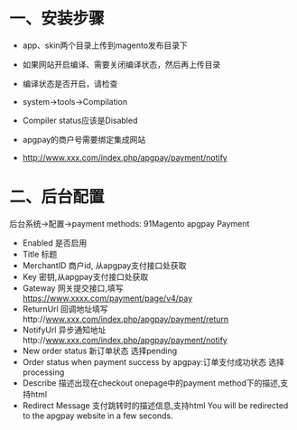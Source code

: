 # 一、安装步骤
- app、skin两个目录上传到magento发布目录下
- 如果网站开启编译、需要关闭编译状态，然后再上传目录
- 编译状态是否开启，请检查
- system->tools->Compilation
- Compiler status应该是Disabled

- apgpay的商户号需要绑定集成网站

- http://www.xxx.com/index.php/apgpay/payment/notify

# 二、后台配置

后台系统->配置->payment methods: 91Magento apgpay Payment

- Enabled		是否启用
- Title		标题
- MerchantID	商户id, 从apgpay支付接口处获取
- Key		密钥,从apgpay支付接口处获取
- Gateway		网关提交接口,填写 https://www.xxxx.com/payment/page/v4/pay
- ReturnUrl   回调地址填写http://www.xxx.com/index.php/apgpay/payment/return
- NotifyUrl	异步通知地址http://www.xxx.com/index.php/apgpay/payment/notify
- New order status	新订单状态 选择pending
- Order status when payment success by apgpay:订单支付成功状态 选择processing
- Describe	描述出现在checkout onepage中的payment method下的描述,支持html
- Redirect Message 支付跳转时的描述信息,支持html You will be redirected to the apgpay website in a few seconds.

